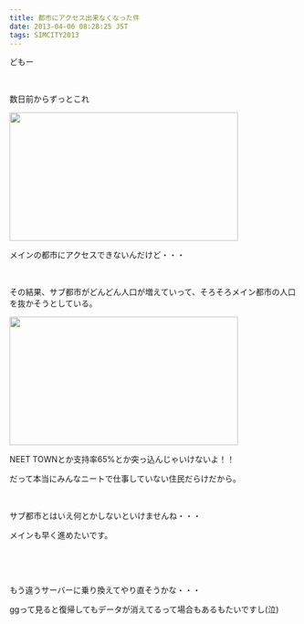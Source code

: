 ```yaml
---
title: 都市にアクセス出来なくなった件
date: 2013-04-06 08:28:25 JST
tags: SIMCITY2013
---
```

<p>どもー</p>
<p>&nbsp;</p>
<p>数日前からずっとこれ</p>
<p><img src="https://lh3.googleusercontent.com/-5-KUQWqQw7g/UV9cE3Y0lbI/AAAAAAAAB24/VO0cks0ijes/s800/SimCity%25202013-04-06%252008-08-24-72crop.png" height="225" width="400" /></p>
<p>メインの都市にアクセスできないんだけど・・・</p>
<p>&nbsp;</p>
<p>その結果、サブ都市がどんどん人口が増えていって、そろそろメイン都市の人口を抜かそうとしている。</p>
<p><img src="https://lh3.googleusercontent.com/-9fai0aMHfWE/UV9cHLWzdqI/AAAAAAAAB3A/oTJoAoMSp7Q/s400/SimCity%25202013-04-06%252008-08-24-72.png" height="225" width="400" /></p>
<p>NEET TOWNとか支持率65%とか突っ込んじゃいけないよ！！</p>
<p>だって本当にみんなニートで仕事していない住民だらけだから。</p>
<p>&nbsp;</p>
<p>サブ都市とはいえ何とかしないといけませんね・・・</p>
<p>メインも早く進めたいです。</p>
<p>&nbsp;</p>
<p>&nbsp;</p>
<p>もう違うサーバーに乗り換えてやり直そうかな・・・</p>
<p>ggって見ると復帰してもデータが消えてるって場合もあるもたいですし(泣)</p>
